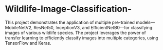 # Wildlife-Image-Classification-
This project demonstrates the application of multiple pre-trained models—MobileNetV2, ResNet50, InceptionV3, and EfficientNetB0—for classifying images of various wildlife species. The project leverages the power of transfer learning to efficiently classify images into multiple categories, using TensorFlow and Keras. 

